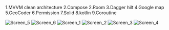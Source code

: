1.MVVM clean architecture
2.Compose
2.Room
3.Dagger hilt
4.Google map
5.GeoCoder
6.Permission
7.Solid
8.kotlin
9.Coroutine


![Screen_5](https://github.com/Rabindra-Mohanta/VarahaTaskByRabindra/assets/101214330/6818804c-4bec-4d27-b042-ebcbeb9234fe)
![Screen_6](https://github.com/Rabindra-Mohanta/VarahaTaskByRabindra/assets/101214330/be81c894-2d74-4c26-bb15-258b58ad5069)
![Screen_1](https://github.com/Rabindra-Mohanta/VarahaTaskByRabindra/assets/101214330/00aa1475-41aa-412e-b560-b0322a31e6f9)
![Screen_2](https://github.com/Rabindra-Mohanta/VarahaTaskByRabindra/assets/101214330/05a980e2-6077-446a-aa3c-0a69b596c942)
![Screen_3](https://github.com/Rabindra-Mohanta/VarahaTaskByRabindra/assets/101214330/24728d98-cff4-4db2-8fcb-fa4d870cc871)
![Screen_4](https://github.com/Rabindra-Mohanta/VarahaTaskByRabindra/assets/101214330/9d7f8bd6-fda8-4185-b364-1137c45eef35)
